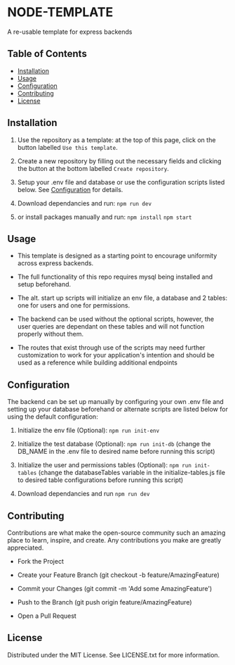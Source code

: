 # NODE-TEMPLATE

A re-usable template for express backends

## Table of Contents

- [Installation](#installation)
- [Usage](#usage)
- [Configuration](#configuration)
- [Contributing](#contributing)
- [License](#license)

## Installation

1. Use the repository as a template:
   at the top of this page, click on the button labelled `Use this template`.

2. Create a new repository by filling out the necessary fields and clicking the button at the bottom labelled `Create repository`.

3. Setup your .env file and database or use the configuration scripts listed below. See [Configuration](#configuration) for details.

4. Download dependancies and run:
   `npm run dev`

5. or install packages manually and run:
   `npm install`
   `npm start`

## Usage

- This template is designed as a starting point to encourage uniformity across express backends.

- The full functionality of this repo requires mysql being installed and setup beforehand.

- The alt. start up scripts will initialize an env file, a database and 2 tables: one for users and one for permissions.

- The backend can be used without the optional scripts, however, the user queries are dependant on these tables and will not function properly without them.

- The routes that exist through use of the scripts may need further customization to work for your application's intention and should be used as a reference while building additional endpoints

## Configuration

The backend can be set up manually by configuring your own .env file and setting up your database beforehand or alternate scripts are listed below for using the default configuration:

1. Initialize the env file (Optional):
   `npm run init-env`

2. Initialize the test database (Optional):
   `npm run init-db` (change the DB_NAME in the .env file to desired name before running this script)

3. Initialize the user and permissions tables (Optional):
   `npm run init-tables` (change the databaseTables variable in the initialize-tables.js file to desired table configurations before running this script)

4. Download dependancies and run
   `npm run dev`

## Contributing

Contributions are what make the open-source community such an amazing place to learn, inspire, and create. Any contributions you make are greatly appreciated.

- Fork the Project

- Create your Feature Branch (git checkout -b feature/AmazingFeature)

- Commit your Changes (git commit -m 'Add some AmazingFeature')

- Push to the Branch (git push origin feature/AmazingFeature)

- Open a Pull Request

## License

Distributed under the MIT License. See LICENSE.txt for more information.
